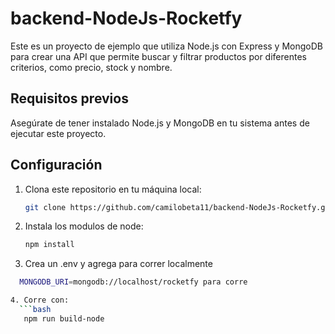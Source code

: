 # backend-NodeJs-Rocketfy

Este es un proyecto de ejemplo que utiliza Node.js con Express y MongoDB para crear una API que permite buscar y filtrar productos por diferentes criterios, como precio, stock y nombre.

## Requisitos previos

Asegúrate de tener instalado Node.js y MongoDB en tu sistema antes de ejecutar este proyecto.

## Configuración

1. Clona este repositorio en tu máquina local:

   ```bash
   git clone https://github.com/camilobeta11/backend-NodeJs-Rocketfy.git

2. Instala los modulos de node:

   ```bash
   npm install

3. Crea un .env y agrega para correr localmente

 ```bash
   MONGODB_URI=mongodb://localhost/rocketfy para corre

4. Corre con:
   ```bash
    npm run build-node
   

